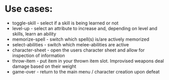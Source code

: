 # Use cases:
- toggle-skill - select if a skill is being learned or not
- level-up - select an attribute to increase and, depending on level and skills, learn an ability
- memorize-spell - switch which spell(s) is/are actively memorized
- select-abilities - switch which melee-abilities are active
- character-sheet - open the users character sheet and allow for inspection of information
- throw-item - put item in your thrown item slot. Improvised weapons deal damage based on their weight
- game-over - return to the main menu / character creation upon defeat